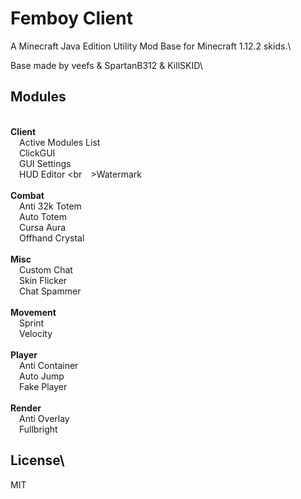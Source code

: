 # Femboy Client
A Minecraft Java Edition Utility Mod Base for Minecraft 1.12.2 skids.\

Base made by veefs & SpartanB312 & KillSKID\

## Modules
<br><strong>Client</strong>
<br>&emsp;Active Modules List
<br>&emsp;ClickGUI
<br>&emsp;GUI Settings
<br>&emsp;HUD Editor
<br&emsp;>Watermark
<br>
<br><strong>Combat</strong>
<br>&emsp;Anti 32k Totem
<br>&emsp;Auto Totem
<br>&emsp;Cursa Aura
<br>&emsp;Offhand Crystal
<br>
<br><strong>Misc</strong>
<br>&emsp;Custom Chat
<br>&emsp;Skin Flicker
<br>&emsp;Chat Spammer
<br>
<br><strong>Movement</strong>
<br>&emsp;Sprint
<br>&emsp;Velocity
<br>
<br><strong>Player</strong>
<br>&emsp;Anti Container
<br>&emsp;Auto Jump
<br>&emsp;Fake Player
<br>
<br><strong>Render</strong>
<br>&emsp;Anti Overlay
<br>&emsp;Fullbright
<br>


## License\
MIT
